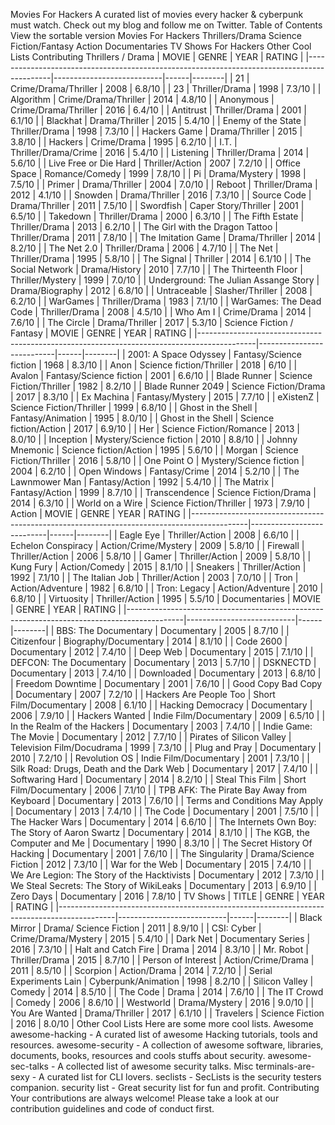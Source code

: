 Movies For Hackers A curated list of movies every hacker & cyberpunk must watch. Check out my blog and follow me on Twitter. Table of Contents View the sortable version Movies For Hackers Thrillers/Drama Science Fiction/Fantasy Action Documentaries TV Shows For Hackers Other Cool Lists Contributing Thrillers / Drama | MOVIE | GENRE | YEAR | RATING | |--------------------------------------------------------------------------------------------|---------------------------|------|--------| | 21 | Crime/Drama/Thriller | 2008 | 6.8/10 | | 23 | Thriller/Drama | 1998 | 7.3/10 | | Algorithm | Crime/Drama/Thriller | 2014 | 4.8/10 | | Anonymous | Crime/Drama/Thriller | 2016 | 6.4/10 | | Antitrust | Thriller/Drama | 2001 | 6.1/10 | | Blackhat | Drama/Thriller | 2015 | 5.4/10 | | Enemy of the State | Thriller/Drama | 1998 | 7.3/10 | | Hackers Game | Drama/Thriller | 2015 | 3.8/10 | | Hackers | Crime/Drama | 1995 | 6.2/10 | | I.T. | Thriller/Drama/Crime | 2016 | 5.4/10 | | Listening | Thriller/Drama | 2014 | 5.6/10 | | Live Free or Die Hard | Thriller/Action | 2007 | 7.2/10 | | Office Space | Romance/Comedy | 1999 | 7.8/10 | | Pi | Drama/Mystery | 1998 | 7.5/10 | | Primer | Drama/Thriller | 2004 | 7.0/10 | | Reboot | Thriller/Drama | 2012 | 4.1/10 | | Snowden | Drama/Thriller | 2016 | 7.3/10 | | Source Code | Drama/Thriller | 2011 | 7.5/10 | | Swordfish | Caper Story/Thriller | 2001 | 6.5/10 | | Takedown | Thriller/Drama | 2000 | 6.3/10 | | The Fifth Estate | Thriller/Drama | 2013 | 6.2/10 | | The Girl with the Dragon Tattoo | Thriller/Drama | 2011 | 7.8/10 | | The Imitation Game | Drama/Thriller | 2014 | 8.2/10 | | The Net 2.0 | Thriller/Drama | 2006 | 4.7/10 | | The Net | Thriller/Drama | 1995 | 5.8/10 | | The Signal | Thriller | 2014 | 6.1/10 | | The Social Network | Drama/History | 2010 | 7.7/10 | | The Thirteenth Floor | Thriller/Mystery | 1999 | 7.0/10 | | Underground: The Julian Assange Story | Drama/Biography | 2012 | 6.8/10 | | Untraceable | Slasher/Thriller | 2008 | 6.2/10 | | WarGames | Thriller/Drama | 1983 | 7.1/10 | | WarGames: The Dead Code | Thriller/Drama | 2008 | 4.5/10 | | Who Am I | Crime/Drama | 2014 | 7.6/10 | | The Circle | Drama/Thriller | 2017 | 5.3/10 | Science Fiction / Fantasy | MOVIE | GENRE | YEAR | RATING | |--------------------------------------------------------------------------------------------|---------------------------|------|--------| | 2001: A Space Odyssey | Fantasy/Science fiction | 1968 | 8.3/10 | | Anon | Science fiction/Thriller | 2018 | 6/10 | | Avalon | Fantasy/Science fiction | 2001 | 6.6/10 | | Blade Runner | Science Fiction/Thriller | 1982 | 8.2/10 | | Blade Runner 2049 | Science Fiction/Drama | 2017 | 8.3/10 | | Ex Machina | Fantasy/Mystery | 2015 | 7.7/10 | | eXistenZ | Science Fiction/Thriller | 1999 | 6.8/10 | | Ghost in the Shell | Fantasy/Animation | 1995 | 8.0/10 | | Ghost in the Shell | Science fiction/Action | 2017 | 6.9/10 | | Her | Science Fiction/Romance | 2013 | 8.0/10 | | Inception | Mystery/Science fiction | 2010 | 8.8/10 | | Johnny Mnemonic | Science fiction/Action | 1995 | 5.6/10 | | Morgan | Science Fiction/Thriller | 2016 | 5.8/10 | | One Point O | Mystery/Science fiction | 2004 | 6.2/10 | | Open Windows | Fantasy/Crime | 2014 | 5.2/10 | | The Lawnmower Man | Fantasy/Action | 1992 | 5.4/10 | | The Matrix | Fantasy/Action | 1999 | 8.7/10 | | Transcendence | Science Fiction/Drama | 2014 | 6.3/10 | | World on a Wire | Science Fiction/Thriller | 1973 | 7.9/10 | Action | MOVIE | GENRE | YEAR | RATING | |--------------------------------------------------------------------------------------------|---------------------------|------|--------| | Eagle Eye | Thriller/Action | 2008 | 6.6/10 | | Echelon Conspiracy | Action/Crime/Mystery | 2009 | 5.8/10 | | Firewall | Thriller/Action | 2006 | 5.8/10 | | Gamer | Thriller/Action | 2009 | 5.8/10 | | Kung Fury | Action/Comedy | 2015 | 8.1/10 | | Sneakers | Thriller/Action | 1992 | 7.1/10 | | The Italian Job | Thriller/Action | 2003 | 7.0/10 | | Tron | Action/Adventure | 1982 | 6.8/10 | | Tron: Legacy | Action/Adventure | 2010 | 6.8/10 | | Virtuosity | Thriller/Action | 1995 | 5.5/10 | Documentaries | MOVIE | GENRE | YEAR | RATING | |--------------------------------------------------------------------------------------------|---------------------------|------|--------| | BBS: The Documentary | Documentary | 2005 | 8.7/10 | | Citizenfour | Biography/Documentary | 2014 | 8.1/10 | | Code 2600 | Documentary | 2012 | 7.4/10 | | Deep Web | Documentary | 2015 | 7.1/10 | | DEFCON: The Documentary | Documentary | 2013 | 5.7/10 | | DSKNECTD | Documentary | 2013 | 7.4/10 | | Downloaded | Documentary | 2013 | 6.8/10 | | Freedom Downtime | Documentary | 2001 | 7.6/10 | | Good Copy Bad Copy | Documentary | 2007 | 7.2/10 | | Hackers Are People Too | Short Film/Documentary | 2008 | 6.1/10 | | Hacking Democracy | Documentary | 2006 | 7.9/10 | | Hackers Wanted | Indie Film/Documentary | 2009 | 6.5/10 | | In the Realm of the Hackers | Documentary | 2003 | 7.4/10 | | Indie Game: The Movie | Documentary | 2012 | 7.7/10 | | Pirates of Silicon Valley | Television Film/Docudrama | 1999 | 7.3/10 | | Plug and Pray | Documentary | 2010 | 7.2/10 | | Revolution OS | Indie Film/Documentary | 2001 | 7.3/10 | | Silk Road: Drugs, Death and the Dark Web | Documentary | 2017 | 7.4/10 | | Softwaring Hard | Documentary | 2014 | 8.2/10 | | Steal This Film | Short Film/Documentary | 2006 | 7.1/10 | | TPB AFK: The Pirate Bay Away from Keyboard | Documentary | 2013 | 7.6/10 | | Terms and Conditions May Apply | Documentary | 2013 | 7.4/10 | | The Code | Documentary | 2001 | 7.5/10 | | The Hacker Wars | Documentary | 2014 | 6.6/10 | | The Internets Own Boy: The Story of Aaron Swartz | Documentary | 2014 | 8.1/10 | | The KGB, the Computer and Me | Documentary | 1990 | 8.3/10 | | The Secret History Of Hacking | Documentary | 2001 | 7.6/10 | | The Singularity | Drama/Science Fiction | 2012 | 7.3/10 | | War for the Web | Documentary | 2015 | 7.4/10 | | We Are Legion: The Story of the Hacktivists | Documentary | 2012 | 7.3/10 | | We Steal Secrets: The Story of WikiLeaks | Documentary | 2013 | 6.9/10 | | Zero Days | Documentary | 2016 | 7.8/10 | TV Shows | TITLE | GENRE | YEAR | RATING | |--------------------------------------------------------------------------------------------|---------------------------|------|--------| | Black Mirror | Drama/ Science Fiction | 2011 | 8.9/10 | | CSI: Cyber | Crime/Drama/Mystery | 2015 | 5.4/10 | | Dark Net | Documentary Series | 2016 | 7.3/10 | | Halt and Catch Fire | Drama | 2014 | 8.3/10 | | Mr. Robot | Thriller/Drama | 2015 | 8.7/10 | | Person of Interest | Action/Crime/Drama | 2011 | 8.5/10 | | Scorpion | Action/Drama | 2014 | 7.2/10 | | Serial Experiments Lain | Cyberpunk/Animation | 1998 | 8.2/10 | | Silicon Valley | Comedy | 2014 | 8.5/10 | | The Code | Drama | 2014 | 7.6/10 | | The IT Crowd | Comedy | 2006 | 8.6/10 | | Westworld | Drama/Mystery | 2016 | 9.0/10 | | You Are Wanted | Drama/Thriller | 2017 | 6.1/10 | | Travelers | Science Fiction | 2016 | 8.0/10 | Other Cool Lists Here are some more cool lists. Awesome awesome-hacking - A curated list of awesome Hacking tutorials, tools and resources. awesome-security - A collection of awesome software, libraries, documents, books, resources and cools stuffs about security. awesome-sec-talks - A collected list of awesome security talks. Misc terminals-are-sexy - A curated list for CLI lovers. seclists - SecLists is the security testers companion. security list - Great security list for fun and profit. Contributing Your contributions are always welcome! Please take a look at our contribution guidelines and code of conduct first.